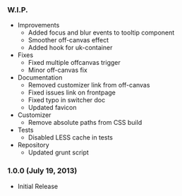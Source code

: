 ### W.I.P.

  - Improvements
    - Added focus and blur events to tooltip component
    - Smoother off-canvas effect
    - Added hook for uk-container
  - Fixes
    - Fixed multiple offcanvas trigger
    - Minor off-canvas fix
  - Documentation
    - Removed customizer link from off-canvas
    - Fixed issues link on frontpage
    - Fixed typo in switcher doc
    - Updated favicon
  - Customizer
    - Remove absolute paths from CSS build
  - Tests
    - Disabled LESS cache in tests
  - Repository
    - Updated grunt script

### 1.0.0 (July 19, 2013)

  * Initial Release